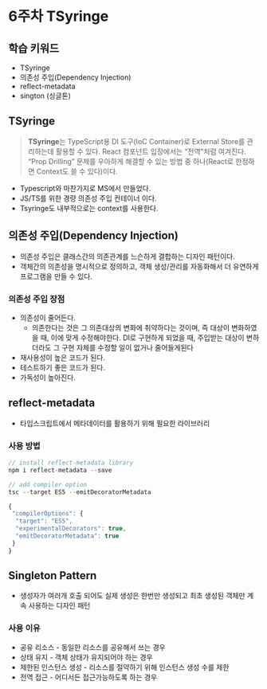 # 6주차 TSyringe

## 학습 키워드

- TSyringe
- 의존성 주입(Dependency Injection)
- reflect-metadata
- sington (싱글톤)

## TSyringe

> **TSyringe**는 TypeScript용 DI 도구(IoC Container)로 External Store를 관리하는데 활용할 수 있다. React 컴포넌트 입장에서는 “전역”처럼 여겨진다. “Prop Drilling” 문제를 우아하게 해결할 수 있는 방법 중 하나(React로 한정하면 Context도 쓸 수 있다)이다.
>
- Typescript와 마찬가지로 MS에서 만들었다.
- JS/TS를 위한 경량 의존성 주입 컨테이너 이다.
- Tsyringe도 내부적으로는 context를 사용한다.

## 의존성 주입(Dependency Injection)

- 의존성 주입은 클래스간의 의존관계를 느슨하게 결합하는 디자인 패턴이다.
- 객체간의 의존성을 명시적으로 정의하고, 객체 생성/관리를 자동화해서 더 유연하게 프로그램을 만들 수 있다.

### 의존성 주입 장점

- 의존성이 줄어든다.
  - 의존한다는 것은 그 의존대상의 변화에 취약하다는 것이며, 즉 대상이 변화하였을 때, 이에 맞게 수정해야한다. DI로 구현하게 되었을 때, 주입받는 대상이 변하더라도 그 구현 자체를 수정할 일이 없거나 줄어들게된다
- 재사용성이 높은 코드가 된다.
- 테스트하기 좋은 코드가 된다.
- 가독성이 높아진다.

## reflect-metadata

- 타입스크립트에서 메타데이터를 활용하기 위해 필요한 라이브러리

### 사용 방법

```jsx
// install reflect-metadata library
npm i reflect-metadata --save

// add compiler option
tsc --target ES5 --emitDecoratorMetadata
```

```jsx
{
 "compilerOptions": {
  "target": "ES5",
  "experimentalDecorators": true,
  "emitDecoratorMetadata": true
 }
}
```

## Singleton Pattern

- 생성자가 여러개 호출 되어도 실제 생성은 한번만 생성되고 최초 생성된 객체만 계속 사용하는 디자인 패턴

### 사용 이유

- 공유 리소스 - 동일한 리소스를 공유해서 쓰는 경우
- 상태 유지 - 객체 상태가 유지되어야 하는 경우
- 제한된 인스턴스 생성 - 리소스를 절약하기 위해 인스턴스 생성 수를 제한
- 전역 접근 - 어디서든 접근가능하도록 하는 경우
